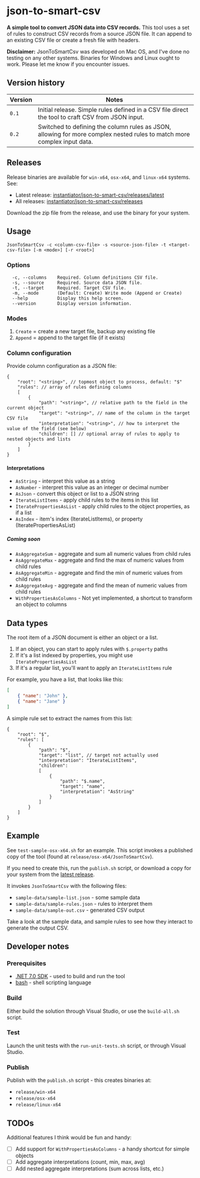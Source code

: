 # json-to-smart-csv

**A simple tool to convert JSON data into CSV records.** This tool uses a set of rules to construct CSV records from a source JSON file. It can append to an existing CSV file or create a fresh file with headers.

**Disclaimer:** JsonToSmartCsv was developed on Mac OS, and I've done no testing on any other systems. Binaries for Windows and Linux ought to work. Please let me know if you encounter issues.

## Version history

| Version | Notes |
|-|-|
| `0.1` | Initial release. Simple rules defined in a CSV file direct the tool to craft CSV from JSON input. |
| `0.2` | Switched to defining the column rules as JSON, allowing for more complex nested rules to match more complex input data. |

## Releases

Release binaries are available for `win-x64`, `osx-x64`, and `linux-x64` systems. See:

* Latest release: [instantiator/json-to-smart-csv/releases/latest](https://github.com/instantiator/json-to-smart-csv/releases/latest)
* All releases: [instantiator/json-to-smart-csv/releases](https://github.com/instantiator/json-to-smart-csv/releases)

Download the zip file from the release, and use the binary for your system.

## Usage

```text
JsonToSmartCsv -c <column-csv-file> -s <source-json-file> -t <target-csv-file> [-m <mode>] [-r <root>]
```

### Options

```text
  -c, --columns    Required. Column definitions CSV file.
  -s, --source     Required. Source data JSON file.
  -t, --target     Required. Target CSV file.
  -m, --mode       (Default: Create) Write mode (Append or Create)
  --help           Display this help screen.
  --version        Display version information.
```

### Modes

1. `Create` = create a new target file, backup any existing file
2. `Append` = append to the target file (if it exists)

### Column configuration

Provide column configuration as a JSON file:

```jsonc
{
    "root": "<string>", // topmost object to process, default: "$"
    "rules": // array of rules defining columns
    [
        {
            "path": "<string>", // relative path to the field in the current object
            "target": "<string>", // name of the column in the target CSV file
            "interpretation": "<string>", // how to interpret the value of the field (see below)
            "children": [] // optional array of rules to apply to nested objects and lists
        }
    ]
}
```

#### Interpretations

* `AsString` - interpret this value as a string
* `AsNumber` - interpret this value as an integer or decimal number
* `AsJson` - convert this object or list to a JSON string
* `IterateListItems` - apply child rules to the items in this list
* `IteratePropertiesAsList` - apply child rules to the object properties, as if a list
* `AsIndex` - item's index (IterateListItems), or property (IteratePropertiesAsList)

##### Coming soon

* `AsAggregateSum` - aggregate and sum all numeric values from child rules
* `AsAggregateMax` - aggregate and find the max of numeric values from child rules
* `AsAggregateMin` - aggregate and find the min of numeric values from child rules
* `AsAggregateAvg` - aggregate and find the mean of numeric values from child rules
* `WithPropertiesAsColumns` - Not yet implemented, a shortcut to transform an object to columns

## Data types

The root item of a JSON document is either an object or a list.

1. If an object, you can start to apply rules with `$.property` paths
2. If it's a list indexed by properties, you might use `IteratePropertiesAsList`
2. If it's a regular list, you'll want to apply an `IterateListItems` rule

For example, you have a list, that looks like this:

```json
[
    { "name": "John" },
    { "name": "Jane" }
]
```

A simple rule set to extract the names from this list:

```jsonc
{
    "root": "$",
    "rules": [
        {
            "path": "$",
            "target": "list", // target not actually used
            "interpretation": "IterateListItems",
            "children":
            [
                {
                    "path": "$.name",
                    "target": "name",
                    "interpretation": "AsString"
                }
            ]
        }
    ]
}
```

## Example

See `test-sample-osx-x64.sh` for an example. This script invokes a published copy of the tool (found at `release/osx-x64/JsonToSmartCsv`).

If you need to create this, run the `publish.sh` script, or download a copy for your system from the [latest release](https://github.com/instantiator/json-to-smart-csv/releases/latest).

It invokes `JsonToSmartCsv` with the following files:

* `sample-data/sample-list.json` - some sample data
* `sample-data/sample-rules.json` - rules to interpret them
* `sample-data/sample-out.csv` - generated CSV output

Take a look at the sample data, and sample rules to see how they interact to generate the output CSV.

## Developer notes

### Prerequisites

* [.NET 7.0 SDK](https://dotnet.microsoft.com/en-us/download) - used to build and run the tool
* [bash](https://www.gnu.org/software/bash/) - shell scripting language

### Build

Either build the solution through Visual Studio, or use the `build-all.sh` script.

### Test

Launch the unit tests with the `run-unit-tests.sh` script, or through Visual Studio.

### Publish

Publish with the `publish.sh` script - this creates binaries at:

* `release/win-x64`
* `release/osx-x64`
* `release/linux-x64`

## TODOs

Additional features I think would be fun and handy:

- [ ] Add support for `WithPropertiesAsColumns` - a handy shortcut for simple objects
- [ ] Add aggregate interpretations (count, min, max, avg)
- [ ] Add nested aggregate interpretations (sum across lists, etc.)
